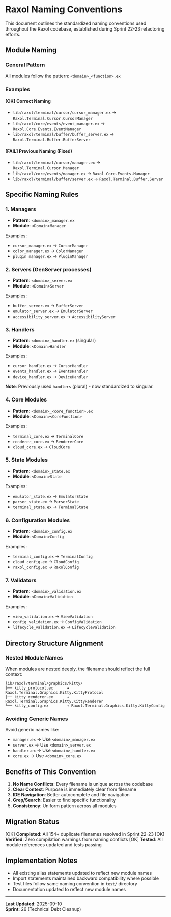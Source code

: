 # Raxol Naming Conventions

This document outlines the standardized naming conventions used throughout the Raxol codebase, established during Sprint 22-23 refactoring efforts.

## Module Naming

### General Pattern
All modules follow the pattern: `<domain>_<function>.ex`

### Examples

#### [OK] Correct Naming
- `lib/raxol/terminal/cursor/cursor_manager.ex` → `Raxol.Terminal.Cursor.CursorManager`
- `lib/raxol/core/events/event_manager.ex` → `Raxol.Core.Events.EventManager`
- `lib/raxol/terminal/buffer/buffer_server.ex` → `Raxol.Terminal.Buffer.BufferServer`

#### [FAIL] Previous Naming (Fixed)
- `lib/raxol/terminal/cursor/manager.ex` → `Raxol.Terminal.Cursor.Manager`
- `lib/raxol/core/events/manager.ex` → `Raxol.Core.Events.Manager`
- `lib/raxol/terminal/buffer/server.ex` → `Raxol.Terminal.Buffer.Server`

## Specific Naming Rules

### 1. Managers
- **Pattern**: `<domain>_manager.ex`
- **Module**: `<Domain>Manager`

Examples:
- `cursor_manager.ex` → `CursorManager`
- `color_manager.ex` → `ColorManager`
- `plugin_manager.ex` → `PluginManager`

### 2. Servers (GenServer processes)
- **Pattern**: `<domain>_server.ex`
- **Module**: `<Domain>Server`

Examples:
- `buffer_server.ex` → `BufferServer`
- `emulator_server.ex` → `EmulatorServer`
- `accessibility_server.ex` → `AccessibilityServer`

### 3. Handlers
- **Pattern**: `<domain>_handler.ex` (singular)
- **Module**: `<Domain>Handler`

Examples:
- `cursor_handler.ex` → `CursorHandler`
- `events_handler.ex` → `EventsHandler`
- `device_handler.ex` → `DeviceHandler`

**Note**: Previously used `handlers` (plural) - now standardized to singular.

### 4. Core Modules
- **Pattern**: `<domain>_<core_function>.ex`
- **Module**: `<Domain><CoreFunction>`

Examples:
- `terminal_core.ex` → `TerminalCore`
- `renderer_core.ex` → `RendererCore`
- `cloud_core.ex` → `CloudCore`

### 5. State Modules
- **Pattern**: `<domain>_state.ex`
- **Module**: `<Domain>State`

Examples:
- `emulator_state.ex` → `EmulatorState`
- `parser_state.ex` → `ParserState`
- `terminal_state.ex` → `TerminalState`

### 6. Configuration Modules
- **Pattern**: `<domain>_config.ex`
- **Module**: `<Domain>Config`

Examples:
- `terminal_config.ex` → `TerminalConfig`
- `cloud_config.ex` → `CloudConfig`
- `raxol_config.ex` → `RaxolConfig`

### 7. Validators
- **Pattern**: `<domain>_validation.ex`
- **Module**: `<Domain>Validation`

Examples:
- `view_validation.ex` → `ViewValidation`
- `config_validation.ex` → `ConfigValidation`
- `lifecycle_validation.ex` → `LifecycleValidation`

## Directory Structure Alignment

### Nested Module Names
When modules are nested deeply, the filename should reflect the full context:

```
lib/raxol/terminal/graphics/kitty/
├── kitty_protocol.ex      → Raxol.Terminal.Graphics.Kitty.KittyProtocol
├── kitty_renderer.ex      → Raxol.Terminal.Graphics.Kitty.KittyRenderer
└── kitty_config.ex        → Raxol.Terminal.Graphics.Kitty.KittyConfig
```

### Avoiding Generic Names
Avoid generic names like:
- `manager.ex` → Use `<domain>_manager.ex`
- `server.ex` → Use `<domain>_server.ex`
- `handler.ex` → Use `<domain>_handler.ex`
- `core.ex` → Use `<domain>_core.ex`

## Benefits of This Convention

1. **No Name Conflicts**: Every filename is unique across the codebase
2. **Clear Context**: Purpose is immediately clear from filename
3. **IDE Navigation**: Better autocomplete and file navigation
4. **Grep/Search**: Easier to find specific functionality
5. **Consistency**: Uniform pattern across all modules

## Migration Status

[OK] **Completed**: All 154+ duplicate filenames resolved in Sprint 22-23
[OK] **Verified**: Zero compilation warnings from naming conflicts
[OK] **Tested**: All module references updated and tests passing

## Implementation Notes

- All existing alias statements updated to reflect new module names
- Import statements maintained backward compatibility where possible  
- Test files follow same naming convention in `test/` directory
- Documentation updated to reflect new module names

---

**Last Updated**: 2025-09-10  
**Sprint**: 26 (Technical Debt Cleanup)